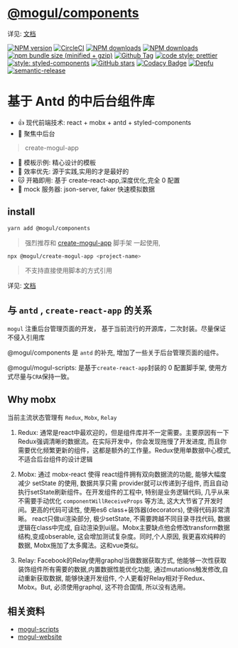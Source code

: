 # [@mogul/components](https://freshesx.github.io/mogul-website/)

详见: [文档](https://freshesx.github.io/mogul-website/)

[![NPM version](https://img.shields.io/npm/v/@mogul/components.svg?style=flat-square)](https://www.npmjs.com/package/@mogul/components)
[![CircleCI](https://circleci.com/gh/freshesx/mogul.svg?style=svg&circle-token=37fb5b4463a5bbc51ad8a291cecb8af30a0c1349)](https://circleci.com/gh/freshesx/mogul)
[![NPM downloads](https://img.shields.io/npm/dm/@mogul/components.svg?style=flat-square)](https://www.npmjs.com/package/@mogul/components)
[![NPM downloads](https://img.shields.io/npm/l/@mogul/components.svg?style=flat-square)](https://www.npmjs.com/package/@mogul/components)
[![npm bundle size (minified + gzip)](https://img.shields.io/bundlephobia/minzip/@mogul/components.svg)](https://www.npmjs.com/package/@mogul/components)
[![Github Tag](https://img.shields.io/github/tag/freshesx/mogul.svg)](https://github.com/freshesx/mogul)
[![code style: prettier](https://img.shields.io/badge/code_style-prettier-ff69b4.svg)](https://github.com/prettier/prettier)
[![style: styled-components](https://img.shields.io/badge/style-%F0%9F%92%85%20styled--components-orange.svg?colorB=daa357&colorA=db748e)](https://github.com/styled-components/styled-components)
[![GitHub stars](https://img.shields.io/github/stars/freshesx/mogul.svg?style=social&label=Stars)](https://github.com/freshesx/mogul)
[![Codacy Badge](https://api.codacy.com/project/badge/Grade/1f498cc05ed34dfeb5553c5caef5becf)](https://www.codacy.com/app/JennerChen/mogul?utm_source=github.com&utm_medium=referral&utm_content=freshesx/mogul&utm_campaign=Badge_Grade)
[![Depfu](https://badges.depfu.com/badges/86a1bcd8ce413602052d70a1833b0561/overview.svg)](https://depfu.com/github/freshesx/mogul?project_id=7201)
<a href="#badge">
<img alt="semantic-release" src="https://img.shields.io/badge/%20%20%F0%9F%93%A6%F0%9F%9A%80-semantic--release-e10079.svg">
</a>

# 基于 Antd 的中后台组件库

- :+1: 现代前端技术: react + mobx + antd + styled-components
- :clap: 聚焦中后台

> create-mogul-app

- :100: 模板示例: 精心设计的模板
- :high_brightness: 效率优先: 源于实践,实用的才是最好的
- :cat: 开箱即用: 基于 create-react-app,深度优化,完全 0 配置
- :dog: mock 服务器: json-server, faker 快速模拟数据

## install

```bash
yarn add @mogul/components
```

> 强烈推荐和 [create-mogul-app](https://freshesx.github.io/mogul-website/docs/create-mogul-app) 脚手架 一起使用,

```bash
npx @mogul/create-mogul-app <project-name>
```

> 不支持直接使用脚本的方式引用

详见: [文档](https://freshesx.github.io/mogul-website/)

## 与 `antd` , `create-react-app` 的关系

`mogul` 注重后台管理页面的开发， 基于当前流行的开源库，二次封装。尽量保证不侵入引用库

@mogul/components 是 `antd` 的补充, 增加了一些关于后台管理页面的组件。

@mogul/mogul-scripts: 是基于`create-react-app`封装的 0 配置脚手架, 使用方式尽量与`CRA`保持一致。

## Why mobx

当前主流状态管理有 `Redux`, `Mobx`, `Relay`

1. Redux: 通常是react中最欢迎的，但是组件库并不一定需要。主要原因有一下
Redux强调清晰的数据流。在实际开发中，你会发现拖慢了开发进度, 而且你需要优化频繁更新的组件，这都是额外的工作量。Redux使用单数据中心模式, 不适合后台组件的设计逻辑

2. Mobx: 通过 mobx-react 使得 react组件拥有双向数据流的功能, 能够大幅度减少 setState 的使用, 数据共享只需 provider就可以传递到子组件, 而且自动执行setState刷新组件。在开发组件的工程中, 特别是业务逻辑代码, 几乎从来不需要手动优化 `componentWillReceiveProps` 等方法, 这大大节省了开发时间。更高的代码可读性, 使用es6 class+装饰器(decorators), 使得代码非常清晰。 react只做ui渲染部分, 极少setState, 不需要跨越不同目录寻找代码, 数据逻辑在class中完成, 自动渲染到ui层。Mobx主要缺点他会修改transform数据结构,变成obserable, 这会增加测试复杂度。同时,个人原因, 我更喜欢纯粹的数据, Mobx施加了太多魔法。这和vue类似。

3. Relay: Facebook的Relay使用graphql当做数据获取方式, 他能够一次性获取装饰组件所有需要的数据,内置数据性能优化功能, 通过mutations触发修改,自动重新获取数据, 能够快速开发组件, 个人更看好Relay相对于Redux、Mobx。But, 必须使用graphql, 这不符合国情, 所以没有选用。

## 相关资料

- [mogul-scripts](https://github.com/freshesx/mogul-scripts)
- [mogul-website](https://github.com/freshesx/mogul-website)
